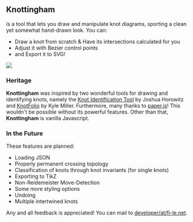 ## Knottingham
is a tool that lets you draw and manipulate knot diagrams, sporting a clean yet somewhat hand-drawn look. 
You can:
- Draw a knot from scratch & Have its intersections calculated for you
- Adjust it with Bezier control points
- and Export it to SVG!

<img src="https://fi-le.net/images/conway.png">

### Heritage
**Knottingham** was inspired by two wonderful tools for drawing and identifying knots, namely the [Knot Identification Tool](https://joshuahhh.com/projects/kit/) by Joshua Horowitz and [KnotFolio](https://kmill.github.io/knotfolio/index.html) by Kyle Miller. 
Furthermore, many thanks to [paper.js](https://github.com/paperjs/paper.js)! This wouldn't be possible without its powerful features. Other than that, **Knottingham** is vanilla Javascript.

### In the Future
These features are planned:

*   Loading JSON
*   Properly permanent crossing topology
*   Classification of knots through knot invariants (for single knots)
*   Exporting to TikZ
*   Non-Reidemeister Move-Detection
*   Some more styling options
*   Undoing
*   Multiple intertwined knots

Any and all feedback is appreciated! You can mail to [developer/at/fi-le.net](mailto:developer/at/fi-le.net).
